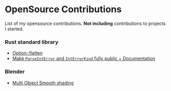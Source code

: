 # OpenSource Contributions

List of my opensource contributions. **Not including** contributions to projects I started.

### Rust standard library

- [Option::flatten](https://github.com/rust-lang/rust/pull/60256)
- [Make `ParseIntError` and `IntErrorKind` fully public + Documentation](https://github.com/rust-lang/rust/pull/55705)

### Blender

- [Multi Object Smooth shading](https://developer.blender.org/rBe4c4e8566fdcf4b9c81a09d9559d358a9550d015)